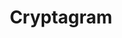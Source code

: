 ---
layout: post
title: Cryptagram
creator: Ian Spiro and Matt Tierney
school: NYU
twitter: false
site: https://chrome.google.com/webstore/detail/cryptagram/adabfepaidfgaecmkcekhefdgjaihahc?hl=en
image: /lib/img/projects/cryptagram.jpg
category: demo
---